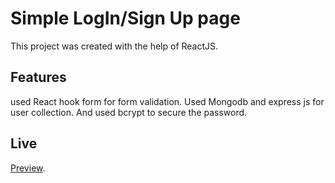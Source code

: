 
# Simple LogIn/Sign Up page

This project was created with the help of ReactJS.

## Features

used React hook form for form validation.
Used Mongodb and express js for user collection. And used bcrypt to secure the password.


## Live
[Preview](https://sensational-cascaron-59174e.netlify.app/).